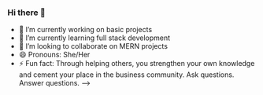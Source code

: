 ### Hi there 👋

- 🔭 I’m currently working on basic projects
- 🌱 I’m currently learning full stack development
- 👯 I’m looking to collaborate on MERN projects
- 😄 Pronouns: She/Her
- ⚡ Fun fact: Through helping others, you strengthen your own knowledge and cement your place in the business community. Ask questions. Answer questions.
-->

